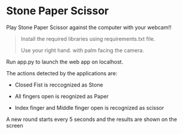 # Stone Paper Scissor

Play Stone Paper Scissor against the computer with your webcam!!

> Install the required libraries using requirements.txt file.
> 
> Use your right hand. with palm facing the camera.

Run app.py to launch the web app on localhost.

The actions detected by the applications are:

- Closed Fist is reccognized as Stone

- All fingers open is reognized as Paper

- Index finger and Middle finger open is recognized as scissor

A new round starts every 5 seconds and the results are shown on the screen
